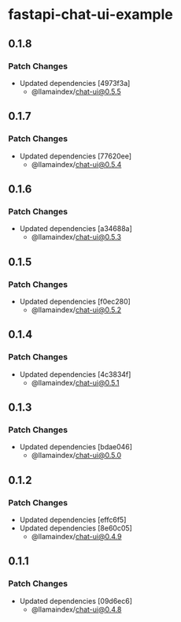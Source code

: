 # fastapi-chat-ui-example

## 0.1.8

### Patch Changes

- Updated dependencies [4973f3a]
  - @llamaindex/chat-ui@0.5.5

## 0.1.7

### Patch Changes

- Updated dependencies [77620ee]
  - @llamaindex/chat-ui@0.5.4

## 0.1.6

### Patch Changes

- Updated dependencies [a34688a]
  - @llamaindex/chat-ui@0.5.3

## 0.1.5

### Patch Changes

- Updated dependencies [f0ec280]
  - @llamaindex/chat-ui@0.5.2

## 0.1.4

### Patch Changes

- Updated dependencies [4c3834f]
  - @llamaindex/chat-ui@0.5.1

## 0.1.3

### Patch Changes

- Updated dependencies [bdae046]
  - @llamaindex/chat-ui@0.5.0

## 0.1.2

### Patch Changes

- Updated dependencies [effc6f5]
- Updated dependencies [8e60c05]
  - @llamaindex/chat-ui@0.4.9

## 0.1.1

### Patch Changes

- Updated dependencies [09d6ec6]
  - @llamaindex/chat-ui@0.4.8
